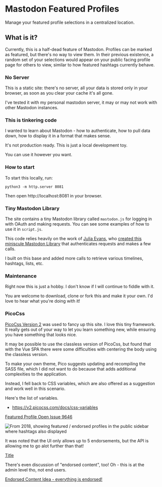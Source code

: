 # Mastodon Featured Profiles

Manage your featured profile selections in a centralized location.

## What is it?

Currently, this is a half-dead feature of Mastodon. Profiles can be marked as featured, but there's no way to view them. In their previous existence, a random set of your selections would appear on your public facing profile page for others to view, similar to how featured hashtags currently behave.

### No Server 

This is a static site: there's no server, all your data is stored only in your
browser, as soon as you clear your cache it's all gone.

I've tested it with my personal mastodon server, it may or may not work with other Mastodon instances.

### This is tinkering code

I wanted to learn about Mastodon - how to authenticate, how to pull data down, how to display it in a format that makes sense.

It's not production ready. This is just a local development toy.

You can use it however you want.

### How to start

To start this locally, run:

```
python3 -m http.server 8081
```

Then open http://localhost:8081 in your browser.

### Tiny Mastodon Library
The site contains a tiny Mastodon library called `mastodon.js` for logging in with
OAuth and making requests. You can see some examples of how to use it in `script.js`.

This code relies heavily on the work of [Julia Evans](https://mastodon.social/@b0rk), who [created this miniscule Mastodon Library](https://github.com/jvns/mastodon-threaded-replies#contains-a-tiny-mastodon-library) that authenticates requests and makes a few calls.

I built on this base and added more calls to retrieve various timelines, hashtags, lists, etc.

### Maintenance
Right now this is just a hobby. I don't know if I will continue to fiddle with it. 

You are welcome to download, clone or fork this and make it your own. I'd love to hear what you're doing with it!

### PicoCss

[PicoCss Version 2](https://v2.picocss.com/docs/v2) was used to fancy up this site. I love this tiny framework. It really gets out of your way to let you learn something new, while ensuring you have something that looks nice.

It may be possible to use the classless version of PicoCss, but found that with the Vue SPA there were some difficulties with centering the body using the classless version.

To make your own theme, Pico suggests updating and recompiling the SASS file, which I did not want to do because that adds additional complexities to the application.

Instead, I fell back to CSS variables, which are also offered as a suggestion and work well in this scenario.

Here's the list of variables.

* https://v2.picocss.com/docs/css-variables


[Featured Profile Open Issue 9646](https://github.com/mastodon/mastodon/issues/9646#issuecomment-450443181)

![From 2018, showing featured / endorsed profiles in the public sidebar where hashtags also displayed](https://user-images.githubusercontent.com/10606431/50530745-4d686380-0ac6-11e9-8f75-7f26098ffa2b.png)

It was noted that the UI only allows up to 5 endorsements, but the API is allowing me to go alot further than that!

[Title](https://github.com/mastodon/mastodon/issues/8162)

There's even discussion of "endorsed content", too! Oh - this is at the admin level tho, not end users.

[Endorsed Content Idea - everything is endorsed!](https://github.com/mastodon/mastodon/issues/13284)